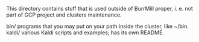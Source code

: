This directory contains stuff that is used outside of BurrMill proper, i. e. not
part of GCP project and clusters maintenance.

bin/    programs that you may put on your path inside the cluster, like ~/bin.
kaldi/  various Kaldi scripts and examples; has its own README.
